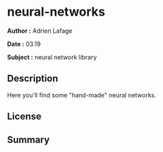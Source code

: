 # neural-networks

**Author :** Adrien Lafage

**Date :** 03.19

**Subject :** neural network library

## Description

Here you'll find some "hand-made" neural networks.

## License

## Summary

